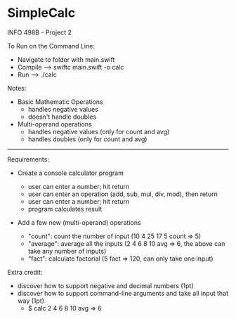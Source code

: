 # SimpleCalc
INFO 498B - Project 2

To Run on the Command Line:
- Navigate to folder with main.swift
- Compile --> swiftc main.swift -o calc
- Run --> ./calc

Notes: 
- Basic Mathematic Operations
    - handles negative values
    - doesn't handle doubles
- Multi-operand operations
    - handles negative values (only for count and avg)
    - handles doubles (only for count and avg)


-------------------------------



Requirements:
 - Create a console calculator program
    - user can enter a number; hit return
    - user can enter an operation (add, sub, mul, div, mod), then return
    - user can enter a number; hit return
    - program calculates result

 - Add a few new (multi-operand) operations
    - "count": count the number of input (10 4 25 17 5 count => 5)
    - "average": average all the inputs (2 4 6 8 10 avg => 6, the above can take any number of inputs)
    - "fact": calculate factorial (5 fact => 120, can only take one input)

Extra credit:
 - discover how to support negative and decimal numbers (1pt)
 - discover how to support command-line arguments and take all input that way (1pt)
    - $ calc 2 4 6 8 10 avg => 6




